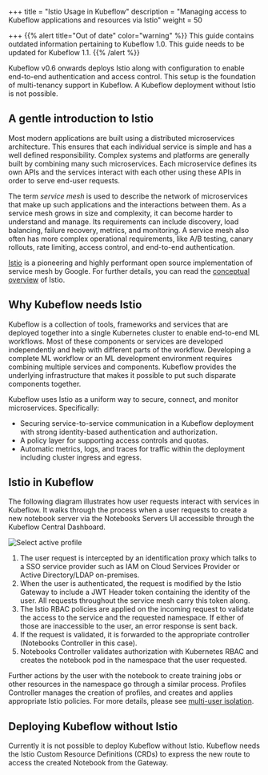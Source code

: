 +++
title = "Istio Usage in Kubeflow"
description = "Managing access to Kubeflow applications and resources via Istio"
weight = 50
                    
+++
{{% alert title="Out of date" color="warning" %}}
This guide contains outdated information pertaining to Kubeflow 1.0. This guide
needs to be updated for Kubeflow 1.1.
{{% /alert %}}

Kubeflow v0.6 onwards deploys Istio along with configuration to enable
end-to-end authentication and access control. This setup is the foundation
of multi-tenancy support in Kubeflow. A Kubeflow deployment without Istio is
not possible.

## A gentle introduction to Istio

Most modern applications are built using a distributed microservices
architecture. This ensures that each individual service is simple and has a
well defined responsibility. Complex systems and platforms are generally
built by combining many such microservices. Each microservice defines its own
APIs and the services interact with each other using these APIs in order to
serve end-user requests.

The term *service mesh* is used to describe the network of microservices that
make up such applications and the interactions between them. As a service mesh
grows in size and complexity, it can become harder to understand and manage.
Its requirements can include discovery, load balancing, failure recovery,
metrics, and monitoring. A service mesh also often has more complex operational
requirements, like A/B testing, canary rollouts, rate limiting, access control,
and end-to-end authentication.

[Istio](https://istio.io/) is a pioneering and highly performant open source
implementation of service mesh by Google. For further details, you can read the
[conceptual overview](https://istio.io/docs/concepts/what-is-istio/) of Istio.

## Why Kubeflow needs Istio

Kubeflow is a collection of tools, frameworks and services that are deployed
together into a single Kubernetes cluster to enable end-to-end ML workflows.
Most of these components or services are developed independently and help with
different parts of the workflow. Developing a complete ML workflow or an ML
development environment requires combining multiple services and components.
Kubeflow provides the underlying infrastructure that makes it possible to put
such disparate components together.

Kubeflow uses Istio as a uniform way to secure, connect, and monitor microservices. Specifically:

 - Securing service-to-service communication in a Kubeflow deployment with
   strong identity-based authentication and authorization.
 - A policy layer for supporting access controls and quotas.
 - Automatic metrics, logs, and traces for traffic within the deployment
   including cluster ingress and egress.


## Istio in Kubeflow

The following diagram illustrates how user requests interact with services in
Kubeflow. It walks through the process when a user requests to create a new
notebook server via the Notebooks Servers UI accessible through the Kubeflow Central Dashboard.

<!--
Note for authors: The source of the diagram is
in the "Doc diagrams" folder in the public Kubeflow shared drive.
-->
<img src="/docs/images/Istio-in-KF.svg" 
  alt="Select active profile "
  class="mt-3 mb-3 border border-info rounded">

  1. The user request is intercepted by an identification proxy which talks to
     a SSO service provider such as IAM on Cloud Services Provider or Active
     Directory/LDAP on-premises. 
  1. When the user is authenticated, the request is modified by the Istio
     Gateway to include a JWT Header token containing the identity of the user.
     All requests throughout the service mesh carry this token along.
  1. The Istio RBAC policies are applied on the incoming request to validate
     the access to the service and the requested namespace. If either of those
     are inaccessible to the user, an error response is sent back. 
  1. If the request is validated, it is forwarded to the appropriate controller
     (Notebooks Controller in this case).
  1. Notebooks Controller validates authorization with Kubernetes RBAC and creates the
     notebook pod in the namespace that the user requested.

Further actions by the user with the notebook to create training jobs or other
resources in the namespace go through a similar process. Profiles Controller
manages the creation of profiles, and creates and applies appropriate Istio
policies. For more details, please see [multi-user
isolation](/docs/components/multi-tenancy/).


## Deploying Kubeflow without Istio

Currently it is not possible to deploy Kubeflow without Istio. Kubeflow needs the Istio
Custom Resource Definitions (CRDs) to express the new route to access the
created Notebook from the Gateway. 
